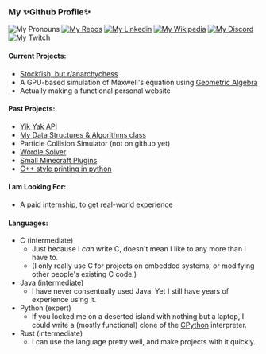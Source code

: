 ### My ✨Github Profile✨

![My Pronouns](https://img.shields.io/badge/pronouns-he%2Fshe%2Fthey-blueviolet?style=flat)
[![My Repos](https://img.shields.io/badge/Github-repos-blue?logo=github&style=flat)](https://github.com/tjf801?tab=repositories)
[![My Linkedin](https://img.shields.io/static/v1?logo=linkedin&label=LinkedIn&message=tyler-j-fusco&color=0A66C2)](https://www.linkedin.com/in/tyler-j-fusco/)
[![My Wikipedia](https://img.shields.io/static/v1?logo=wikipedia&label=Wikipedia&message=Tjf801&color=FBFBFB)](https://en.wikipedia.org/wiki/User:Tjf801)
[![My Discord](https://img.shields.io/badge/Discord-%40tjf801%233703-brightgreen)](https://discordapp.com/users/590589787430191155)
[![My Twitch](https://img.shields.io/twitch/status/tjf801)](https://twitch.tv/tjf801)
<!--[![My Reddit](https://img.shields.io/reddit/user-karma/combined/tjf314?color=ff4500&label=Reddit%20u%2Ftjf314&style=flat)](https://reddit.com/u/tjf314/)-->

#### Current Projects:
 - [Stockfish, but r/anarchychess](https://github.com/tjf801/AnarchoPleco)
 - A GPU-based simulation of Maxwell's equation using [Geometric Algebra](https://en.wikipedia.org/wiki/Spacetime_algebra#Classical_electromagnetism)
 - Actually making a functional personal website

#### Past Projects:
 - [Yik Yak API](https://github.com/tjf801/old-yikyak-api)
 - [My Data Structures & Algorithms class](https://github.com/tjf801/CSE2050)
 - Particle Collision Simulator (not on github yet)
 - [Wordle Solver](https://github.com/tjf801/rust-wordle-solver)
 - [Small Minecraft Plugins](https://github.com/tjf801/KeepInventoryPlugin)
 - [C++ style printing in python](https://github.com/tjf801/Better-printing-in-python)

#### I am Looking For:
 - A paid internship, to get real-world experience

#### Languages:
 - C (intermediate)
   - Just because I *can* write C, doesn't mean I like to any more than I have to.
   - (I only really use C for projects on embedded systems, or modifying other people's existing C code.)
 - Java (intermediate)
   - I have never consentually used Java. Yet I still have years of experience using it.
 - Python (expert)
   - If you locked me on a deserted island with nothing but a laptop, I could write a (mostly functional) clone of the [CPython](https://github.com/python/cpython) interpreter.
 - Rust (intermediate)
   - I can use the language pretty well, and make projects with it quickly.

<!--
**tjf801/tjf801** is a ✨ _special_ ✨ repository because its `README.md` (this file) appears on your GitHub profile.

Here are some ideas to get you started:

- 🔭 I’m currently working on ...
- 🌱 I’m currently learning ...
- 👯 I’m looking to collaborate on ...
- 🤔 I’m looking for help with ...
- 💬 Ask me about ...
- 📫 How to reach me: ...
- 😄 Pronouns: ...
- ⚡ Fun fact: ...
-->
